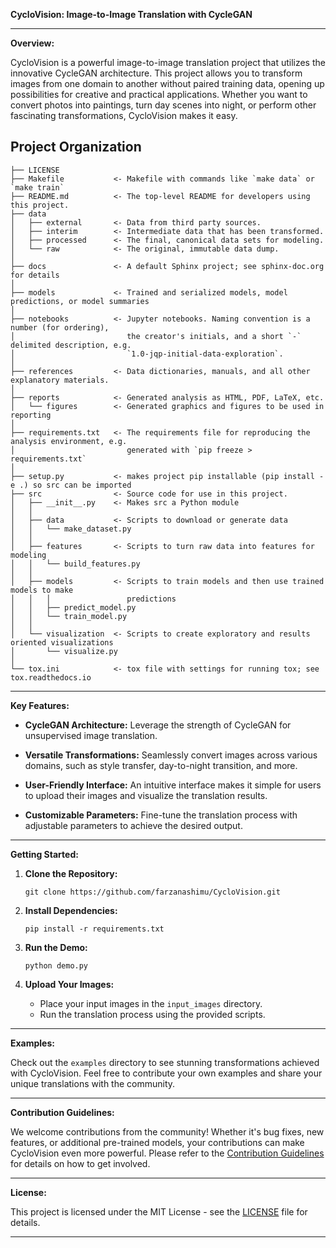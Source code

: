 
**CycloVision: Image-to-Image Translation with CycleGAN**

---

**Overview:**

CycloVision is a powerful image-to-image translation project that utilizes the innovative CycleGAN architecture. This project allows you to transform images from one domain to another without paired training data, opening up possibilities for creative and practical applications. Whether you want to convert photos into paintings, turn day scenes into night, or perform other fascinating transformations, CycloVision makes it easy.


Project Organization
------------

    ├── LICENSE
    ├── Makefile           <- Makefile with commands like `make data` or `make train`
    ├── README.md          <- The top-level README for developers using this project.
    ├── data
    │   ├── external       <- Data from third party sources.
    │   ├── interim        <- Intermediate data that has been transformed.
    │   ├── processed      <- The final, canonical data sets for modeling.
    │   └── raw            <- The original, immutable data dump.
    │
    ├── docs               <- A default Sphinx project; see sphinx-doc.org for details
    │
    ├── models             <- Trained and serialized models, model predictions, or model summaries
    │
    ├── notebooks          <- Jupyter notebooks. Naming convention is a number (for ordering),
    │                         the creator's initials, and a short `-` delimited description, e.g.
    │                         `1.0-jqp-initial-data-exploration`.
    │
    ├── references         <- Data dictionaries, manuals, and all other explanatory materials.
    │
    ├── reports            <- Generated analysis as HTML, PDF, LaTeX, etc.
    │   └── figures        <- Generated graphics and figures to be used in reporting
    │
    ├── requirements.txt   <- The requirements file for reproducing the analysis environment, e.g.
    │                         generated with `pip freeze > requirements.txt`
    │
    ├── setup.py           <- makes project pip installable (pip install -e .) so src can be imported
    ├── src                <- Source code for use in this project.
    │   ├── __init__.py    <- Makes src a Python module
    │   │
    │   ├── data           <- Scripts to download or generate data
    │   │   └── make_dataset.py
    │   │
    │   ├── features       <- Scripts to turn raw data into features for modeling
    │   │   └── build_features.py
    │   │
    │   ├── models         <- Scripts to train models and then use trained models to make
    │   │   │                 predictions
    │   │   ├── predict_model.py
    │   │   └── train_model.py
    │   │
    │   └── visualization  <- Scripts to create exploratory and results oriented visualizations
    │       └── visualize.py
    │
    └── tox.ini            <- tox file with settings for running tox; see tox.readthedocs.io


--------


**Key Features:**

- **CycleGAN Architecture:** Leverage the strength of CycleGAN for unsupervised image translation.
  
- **Versatile Transformations:** Seamlessly convert images across various domains, such as style transfer, day-to-night transition, and more.
  
- **User-Friendly Interface:** An intuitive interface makes it simple for users to upload their images and visualize the translation results.

- **Customizable Parameters:** Fine-tune the translation process with adjustable parameters to achieve the desired output.

---

**Getting Started:**

1. **Clone the Repository:**
   ```
   git clone https://github.com/farzanashimu/CycloVision.git
   ```

2. **Install Dependencies:**
   ```
   pip install -r requirements.txt
   ```

3. **Run the Demo:**
   ```
   python demo.py
   ```

4. **Upload Your Images:**
   - Place your input images in the `input_images` directory.
   - Run the translation process using the provided scripts.

---

**Examples:**

Check out the `examples` directory to see stunning transformations achieved with CycloVision. Feel free to contribute your own examples and share your unique translations with the community.

---

**Contribution Guidelines:**

We welcome contributions from the community! Whether it's bug fixes, new features, or additional pre-trained models, your contributions can make CycloVision even more powerful. Please refer to the [Contribution Guidelines](CONTRIBUTING.md) for details on how to get involved.

---

**License:**

This project is licensed under the MIT License - see the [LICENSE](LICENSE) file for details.

---


